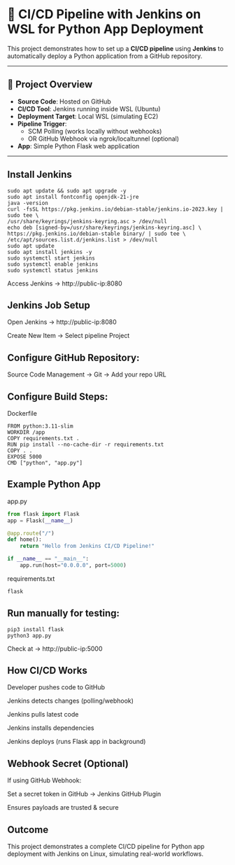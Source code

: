 # 🚀 CI/CD Pipeline with Jenkins on WSL for Python App Deployment

This project demonstrates how to set up a **CI/CD pipeline** using **Jenkins** to automatically deploy a Python application from a GitHub repository.  

---

## 📂 Project Overview
- **Source Code**: Hosted on GitHub
- **CI/CD Tool**: Jenkins running inside WSL (Ubuntu)
- **Deployment Target**: Local WSL (simulating EC2)
- **Pipeline Trigger**: 
  - SCM Polling (works locally without webhooks)
  - OR GitHub Webhook via ngrok/localtunnel (optional)
- **App**: Simple Python Flask web application

---

## Install Jenkins

```shell
sudo apt update && sudo apt upgrade -y
sudo apt install fontconfig openjdk-21-jre
java -version
curl -fsSL https://pkg.jenkins.io/debian-stable/jenkins.io-2023.key | sudo tee \
/usr/share/keyrings/jenkins-keyring.asc > /dev/null
echo deb [signed-by=/usr/share/keyrings/jenkins-keyring.asc] \
https://pkg.jenkins.io/debian-stable binary/ | sudo tee \
/etc/apt/sources.list.d/jenkins.list > /dev/null
sudo apt update
sudo apt install jenkins -y
sudo systemctl start jenkins
sudo systemctl enable jenkins
sudo systemctl status jenkins
```


Access Jenkins → http://public-ip:8080

## Jenkins Job Setup

Open Jenkins → http://public-ip:8080

Create New Item → Select pipeline Project

## Configure GitHub Repository:

Source Code Management → Git → Add your repo URL

## Configure Build Steps:

Dockerfile

```shell
FROM python:3.11-slim
WORKDIR /app
COPY requirements.txt .
RUN pip install --no-cache-dir -r requirements.txt
COPY . .
EXPOSE 5000
CMD ["python", "app.py"]
```

## Example Python App

app.py

```python
from flask import Flask
app = Flask(__name__)

@app.route("/")
def home():
    return "Hello from Jenkins CI/CD Pipeline!"

if __name__ == "__main__":
    app.run(host="0.0.0.0", port=5000)
```


requirements.txt

```txt
flask
```

## Run manually for testing:

```shell
pip3 install flask
python3 app.py
```

Check at → http://public-ip:5000

## How CI/CD Works

Developer pushes code to GitHub

Jenkins detects changes (polling/webhook)

Jenkins pulls latest code

Jenkins installs dependencies

Jenkins deploys (runs Flask app in background)

## Webhook Secret (Optional)

If using GitHub Webhook:

Set a secret token in GitHub → Jenkins GitHub Plugin

Ensures payloads are trusted & secure

## Outcome

This project demonstrates a complete CI/CD pipeline for Python app deployment with Jenkins on Linux, simulating real-world workflows.
